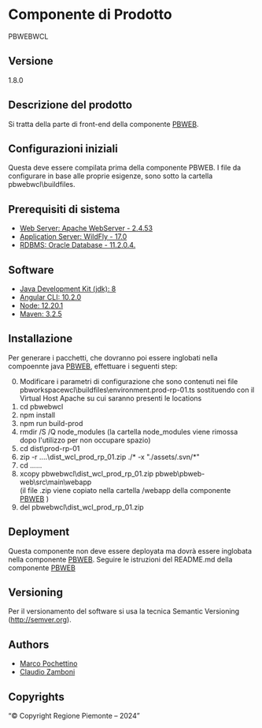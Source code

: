 # Componente di Prodotto
PBWEBWCL

## Versione
1.8.0

## Descrizione del prodotto
Si tratta della parte di front-end della componente [PBWEB](../pbweb). 

## Configurazioni iniziali
Questa deve essere compilata prima della componente PBWEB. I file da configurare in base alle proprie esigenze, sono sotto la cartella pbwebwcl\buildfiles.

## Prerequisiti di sistema
* [Web Server: Apache WebServer - 2.4.53](https://www.apache.org)
* [Application Server: WildFly - 17.0](https://www.wildfly.org/)
* [RDBMS: Oracle Database - 11.2.0.4.](https://www.oracle.org)
## Software
* [Java Development Kit (jdk): 8](https://www.oracle.org)
* [Angular CLI: 10.2.0](https://angular.io)
* [Node: 12.20.1](https://nodejs.org)
* [Maven: 3.2.5](https://maven.apache.org)

## Installazione
Per generare i pacchetti, che dovranno poi essere inglobati nella compoennte java [PBWEB](../pbweb), effettuare i seguenti step:

0. Modificare i parametri di configurazione che sono contenuti nei file pbworkspacewcl\buildfiles\environment.prod-rp-01.ts sostituendo <vh-di prod> con  il Virtual Host Apache su cui saranno presenti le locations
1. cd pbwebwcl
2. npm install
3. npm run build-prod
4. rmdir /S /Q node_modules
   (la cartella node_modules viene rimossa dopo l'utilizzo per non occupare spazio)
5. cd dist\prod-rp-01
6. zip -r ..\..\dist_wcl_prod_rp_01.zip ./* -x "./assets/.svn/*"
7. cd ..\..\..
8. xcopy pbwebwcl\dist_wcl_prod_rp_01.zip pbweb\pbweb-web\src\main\webapp\
   (il file .zip viene copiato nella cartella /webapp della componente [PBWEB](../pbweb) )
9. del pbwebwcl\dist_wcl_prod_rp_01.zip

## Deployment
Questa componente non deve essere deployata ma dovrà essere inglobata nella componente [PBWEB](../pbweb).
Seguire le istruzioni del README.md della componente [PBWEB](../pbweb)

## Versioning
Per il versionamento del software si usa la tecnica Semantic Versioning (http://semver.org).

## Authors
* [Marco Pochettino](mailto:marco.pochettino@csi.it)
* [Claudio Zamboni](mailto:claudio.zamboni@csi.it)

## Copyrights
“© Copyright Regione Piemonte – 2024”